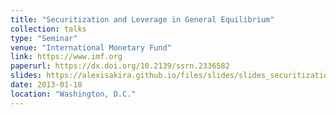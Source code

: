 ```yaml
---
title: "Securitization and Leverage in General Equilibrium"
collection: talks
type: "Seminar"
venue: "International Monetary Fund"
link: https://www.imf.org
paperurl: https://dx.doi.org/10.2139/ssrn.2336582
slides: https://alexisakira.github.io/files/slides/slides_securitization.pdf
date: 2013-01-18
location: "Washington, D.C."
---
```

